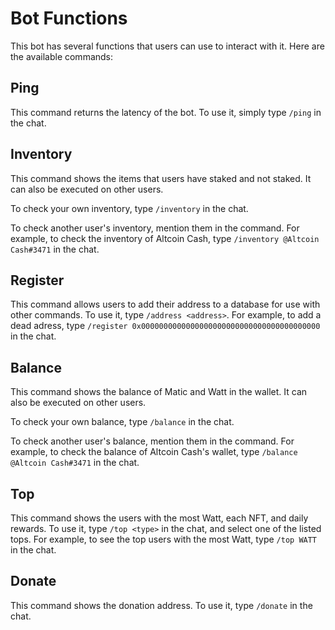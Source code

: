 # Bot Functions

This bot has several functions that users can use to interact with it. Here are the available commands:

## Ping

This command returns the latency of the bot. To use it, simply type `/ping` in the chat.

## Inventory

This command shows the items that users have staked and not staked. It can also be executed on other users.

To check your own inventory, type `/inventory` in the chat.

To check another user's inventory, mention them in the command. For example, to check the inventory of Altcoin Cash, type `/inventory @Altcoin Cash#3471` in the chat.

## Register

This command allows users to add their address to a database for use with other commands. To use it, type `/address <address>`. For example, to add a dead adress, type `/register 0x0000000000000000000000000000000000000000` in the chat.

## Balance

This command shows the balance of Matic and Watt in the wallet. It can also be executed on other users.

To check your own balance, type `/balance` in the chat.

To check another user's balance, mention them in the command. For example, to check the balance of Altcoin Cash's wallet, type `/balance @Altcoin Cash#3471` in the chat.

## Top

This command shows the users with the most Watt, each NFT, and daily rewards. To use it, type `/top <type>` in the chat, and select one of the listed tops. For example, to see the top users with the most Watt, type `/top WATT` in the chat.

## Donate

This command shows the donation address. To use it, type `/donate` in the chat.

